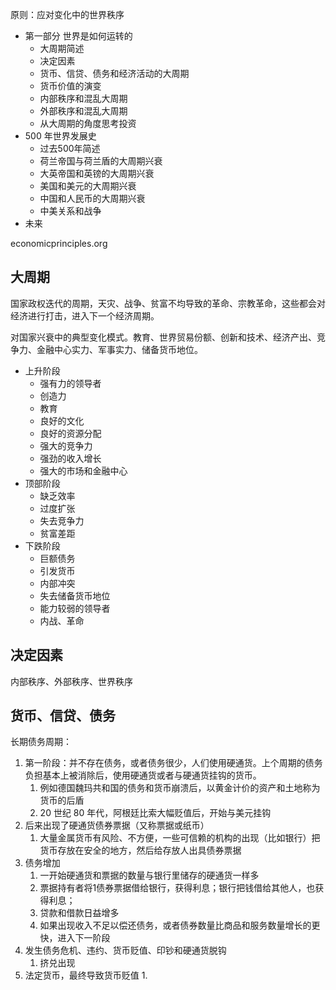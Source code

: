 原则：应对变化中的世界秩序

- 第一部分 世界是如何运转的
    - 大周期简述
    - 决定因素
    - 货币、信贷、债务和经济活动的大周期
    - 货币价值的演变
    - 内部秩序和混乱大周期
    - 外部秩序和混乱大周期
    - 从大周期的角度思考投资
- 500 年世界发展史
    - 过去500年简述
    - 荷兰帝国与荷兰盾的大周期兴衰
    - 大英帝国和英镑的大周期兴衰
    - 美国和美元的大周期兴衰
    - 中国和人民币的大周期兴衰
    - 中美关系和战争
- 未来

economicprinciples.org

## 大周期
国家政权迭代的周期，天灾、战争、贫富不均导致的革命、宗教革命，这些都会对经济进行打击，进入下一个经济周期。

对国家兴衰中的典型变化模式。教育、世界贸易份额、创新和技术、经济产出、竞争力、金融中心实力、军事实力、储备货币地位。

- 上升阶段
    - 强有力的领导者
    - 创造力
    - 教育
    - 良好的文化
    - 良好的资源分配
    - 强大的竞争力
    - 强劲的收入增长
    - 强大的市场和金融中心
- 顶部阶段
    - 缺乏效率
    - 过度扩张
    - 失去竞争力
    - 贫富差距
- 下跌阶段
    - 巨额债务
    - 引发货币
    - 内部冲突
    - 失去储备货币地位
    - 能力较弱的领导者
    - 内战、革命

## 决定因素
内部秩序、外部秩序、世界秩序

## 货币、信贷、债务

长期债务周期：
1. 第一阶段：并不存在债务，或者债务很少，人们使用硬通货。上个周期的债务负担基本上被消除后，使用硬通货或者与硬通货挂钩的货币。
    1. 例如德国魏玛共和国的债务和货币崩溃后，以黄金计价的资产和土地称为货币的后盾
    2. 20 世纪 80 年代，阿根廷比索大幅贬值后，开始与美元挂钩
2. 后来出现了硬通货债券票据（又称票据或纸币）
    1. 大量金属货币有风险、不方便，一些可信赖的机构的出现（比如银行）把货币存放在安全的地方，然后给存放人出具债券票据
3. 债务增加
    1. 一开始硬通货和票据的数量与银行里储存的硬通货一样多
    2. 票据持有者将1债券票据借给银行，获得利息；银行把钱借给其他人，也获得利息；
    3. 贷款和借款日益增多
    4. 如果出现收入不足以偿还债务，或者债券数量比商品和服务数量增长的更快，进入下一阶段
4. 发生债务危机、违约、货币贬值、印钞和硬通货脱钩
    1. 挤兑出现
5. 法定货币，最终导致货币贬值
    1. 

